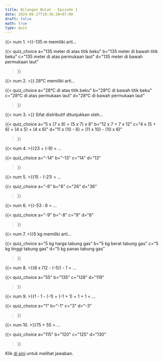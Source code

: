 ```yaml
---
title: Bilangan Bulat - Episode 1
date: 2024-06-27T19:36:38+07:00
draft: false
math: true
type: quiz
---
```


{{< num 1. >}}-135 m memiliki arti...

{{<
quiz_choice
  a="135 meter di atas titik beku" 
  b="135 meter di bawah titik beku"
  c="135 meter di atas permukaan laut"
  d="135 meter di bawah permukaan laut"
>}}

{{< num 2. >}} 28°C memiliki arti...

{{<
quiz_choice
  a="28°C di atas titik beku"
  b="28°C di bawah titik beku"
  c="28°C di atas permukaan laut"
  d="28°C di bawah permukaan laut"
>}}

{{< num 3. >}} Sifat distributif ditunjukkan oleh...

{{<
quiz_choice
  a="5 x (7 x 8) = (5 x 7) x 8"
  b="12 x 7 = 7 x 12"
  c="4 x (5 + 6) = (4 x 5) + (4 x 6)"
  d="11 x (10 - 6) = (11 x 10) - (10 x 6)"
>}}

{{< num 4. >}}23 + (-9) = ...

{{<
quiz_choice
  a="-14"
  b="-13"
  c="14"
  d="13"
>}}

{{< num 5. >}}15 - (-21) = ...

{{<
quiz_choice
  a="-6"
  b="6"
  c="26"
  d="36"
>}}

{{< num 6. >}}-53 : 6 = ...

{{<
quiz_choice
  a="-9"
  b="-8"
  c="9"
  d="8"
>}}

{{< num 7. >}}5 kg memiliki arti...

{{<
quiz_choice
  a="5 kg harga tabung gas"
  b="5 kg berat tabung gas"
  c="5 kg tinggi tabung gas"
  d="5 kg panas tabung gas"
>}}

{{< num 8. >}}8 x (12 - (-5)) - 1 = ...

{{<
quiz_choice
  a="55"
  b="135"
  c="128"
  d="119"
>}}

{{< num 9. >}}1 - 1 - (-1) + (-1 + 1) + 1 + 1 = ...

{{<
quiz_choice
  a="1"
  b="-1"
  c="3"
  d="-3"
>}}

{{< num 10. >}}75 + 55 = ...

{{<
quiz_choice
  a="115"
  b="120"
  c="125"
  d="130"
>}}

Klik [di sini](/id/mahad_answers/aaad9b5e-608c-4c83-a3c1-e7ddd96abf4f/) untuk melihat jawaban.

